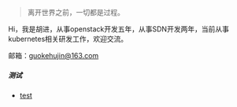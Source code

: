 > 离开世界之前，一切都是过程。

Hi，我是胡进，从事openstack开发五年，从事SDN开发两年，当前从事kubernetes相关研发工作，欢迎交流。

邮箱：guokehujin@163.com

##### 测试

- [test](http://2017.jsconf.cn/)